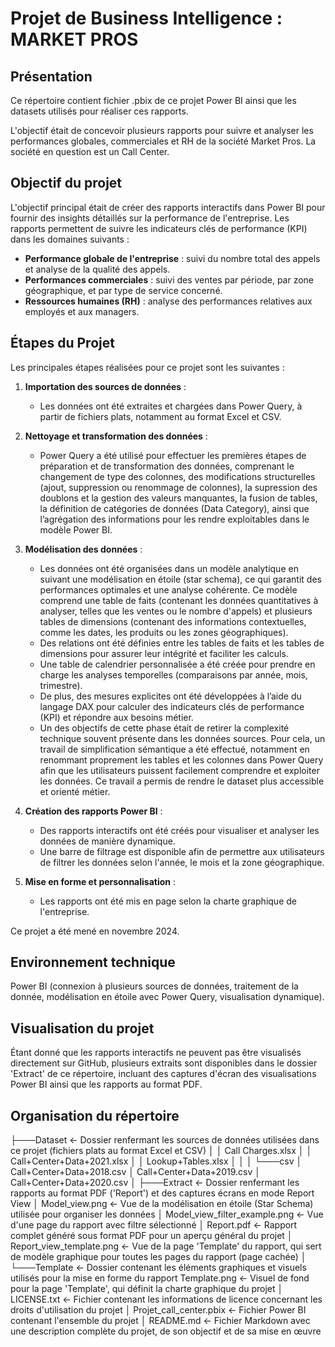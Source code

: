 # Projet de Business Intelligence : MARKET PROS

## Présentation

Ce répertoire contient fichier .pbix de ce projet Power BI ainsi que les datasets utilisés pour réaliser ces rapports.

L'objectif était de concevoir plusieurs rapports pour suivre et analyser les performances globales, commerciales et RH de la société Market Pros. La société en question est un Call Center.



## Objectif du projet 

L'objectif principal était de créer des rapports interactifs dans Power BI pour fournir des insights détaillés sur la performance de l'entreprise. Les rapports permettent de suivre les indicateurs clés de performance (KPI) dans les domaines suivants :

- **Performance globale de l'entreprise** : suivi du nombre total des appels et analyse de la qualité des appels.
- **Performances commerciales** :  suivi des ventes par période, par zone géographique, et par type de service concerné.
- **Ressources humaines (RH)** : analyse des performances relatives aux employés et aux managers.




## Étapes du Projet

Les principales étapes réalisées pour ce projet sont les suivantes :

1. **Importation des sources de données** : 
   - Les données ont été extraites et chargées dans Power Query, à partir de fichiers plats, notamment au format Excel et CSV. 

2. **Nettoyage et transformation des données** : 
   - Power Query a été utilisé pour effectuer les premières étapes de préparation et de transformation des données, comprenant le changement de type des colonnes, des modifications structurelles (ajout, suppression ou renommage de colonnes), la supression des doublons et la gestion des valeurs manquantes, la fusion de tables, la définition de catégories de données (Data Category), ainsi que l’agrégation des informations pour les rendre exploitables dans le modèle Power BI.

3. **Modélisation des données** : 
   - Les données ont été organisées dans un modèle analytique en suivant une modélisation en étoile (star schema), ce qui garantit des performances optimales et une analyse cohérente. Ce modèle comprend une table de faits (contenant les données quantitatives à analyser, telles que les ventes ou le nombre d'appels) et plusieurs tables de dimensions (contenant des informations contextuelles, comme les dates, les produits ou les zones géographiques).
   - Des relations ont été définies entre les tables de faits et les tables de dimensions pour assurer leur intégrité et faciliter les calculs.
   - Une table de calendrier personnalisée a été créée pour prendre en charge les analyses temporelles (comparaisons par année, mois, trimestre).
   - De plus, des mesures explicites ont été développées à l’aide du langage DAX pour calculer des indicateurs clés de performance (KPI) et répondre aux besoins métier.
   - Un des objectifs de cette phase était de retirer la complexité technique souvent présente dans les données sources. Pour cela, un travail de simplification sémantique a été effectué, notamment en renommant proprement les tables et les colonnes dans Power Query afin que les utilisateurs puissent facilement comprendre et exploiter les données. Ce travail a permis de rendre le dataset plus accessible et orienté métier.

4. **Création des rapports Power BI** : 
   - Des rapports interactifs ont été créés pour visualiser et analyser les données de manière dynamique. 
   - Une barre de filtrage est disponible afin de permettre aux utilisateurs de filtrer les données selon l'année, le mois et la zone géographique.

5. **Mise en forme et personnalisation** :
   - Les rapports ont été mis en page selon la charte graphique de l'entreprise.


Ce projet a été mené en novembre 2024.



## Environnement technique

Power BI (connexion à plusieurs sources de données, traitement de la donnée, modélisation en étoile avec Power Query, visualisation dynamique).


## Visualisation du projet

Étant donné que les rapports interactifs ne peuvent pas être visualisés directement sur GitHub, plusieurs extraits sont disponibles dans le dossier 'Extract' de ce répertoire, incluant des captures d'écran des visualisations Power BI ainsi que les rapports au format PDF.



## Organisation du répertoire
    
   ├───Dataset                                      <- Dossier renfermant les sources de données utilisées dans ce projet (fichiers plats au format Excel et CSV)
   │   │   Call Charges.xlsx
   │   │   Call+Center+Data+2021.xlsx
   │   │   Lookup+Tables.xlsx
   │   │
   │   └───csv
   │           Call+Center+Data+2018.csv
   │           Call+Center+Data+2019.csv
   │           Call+Center+Data+2020.csv
   │
   ├───Extract                                     <- Dossier renfermant les rapports au format PDF ('Report') et des captures écrans en mode Report View 
   │       Model_view.png                          <- Vue de la modélisation en étoile (Star Schema) utilisée pour organiser les données
   │       Model_view_filter_example.png           <- Vue d'une page du rapport avec filtre sélectionné
   │       Report.pdf                              <- Rapport complet généré sous format PDF pour un aperçu général du projet
   │       Report_view_template.png                <- Vue de la page 'Template' du rapport, qui sert de modèle graphique pour toutes les pages du rapport (page cachée)
   │
   └───Template                                    <- Dossier contenant les éléments graphiques et visuels utilisés pour la mise en forme du rapport
         Template.png                              <- Visuel de fond pour la page 'Template', qui définit la charte graphique du projet
   │   LICENSE.txt                                 <- Fichier contenant les informations de licence concernant les droits d'utilisation du projet
   │   Projet_call_center.pbix                     <- Fichier Power BI contenant l'ensemble du projet 
   │   README.md                                   <- Fichier Markdown avec une description complète du projet, de son objectif et de sa mise en œuvre









